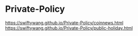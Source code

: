 # Private-Policy
https://swiftywang.github.io/Private-Policy/coinnews.html  
https://swiftywang.github.io/Private-Policy/public-holiday.html
